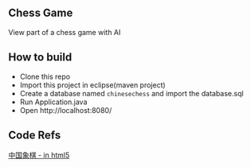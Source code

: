## Chess Game
View part of a chess game with AI

## How to build
- Clone this repo
- Import this project in eclipse(maven project)
- Create a database named `chinesechess` and import the database.sql
- Run Application.java
- Open http://localhost:8080/

## Code Refs
[中国象棋 - in html5](https://github.com/itlwei/chess) 